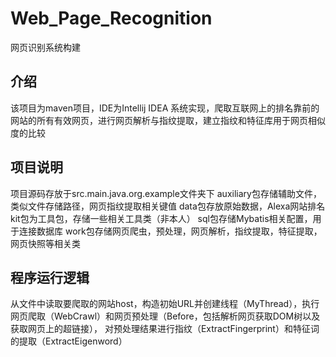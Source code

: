 # Web_Page_Recognition
网页识别系统构建

## 介绍
该项目为maven项目，IDE为Intellij IDEA
系统实现，爬取互联网上的排名靠前的网站的所有有效网页，进行网页解析与指纹提取，建立指纹和特征库用于网页相似度的比较

## 项目说明
项目源码存放于src.main.java.org.example文件夹下
auxiliary包存储辅助文件，类似文件存储路径，网页指纹提取相关键值
data包存放原始数据，Alexa网站排名
kit包为工具包，存储一些相关工具类（非本人）
sql包存储Mybatis相关配置，用于连接数据库
work包存储网页爬虫，预处理，网页解析，指纹提取，特征提取，网页快照等相关类

## 程序运行逻辑
从文件中读取要爬取的网站host，构造初始URL并创建线程（MyThread），执行网页爬取（WebCrawl）和网页预处理（Before，包括解析网页获取DOM树以及获取网页上的超链接），
对预处理结果进行指纹（ExtractFingerprint）和特征词的提取（ExtractEigenword）



